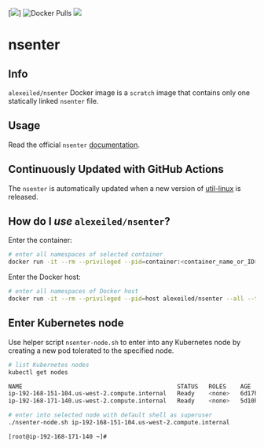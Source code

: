 [![](https://github.com/alexei-led/nsenter/workflows/DockerHub/badge.svg)] ![Docker Pulls](https://img.shields.io/docker/pulls/alexeiled/nsenter.svg?style=popout) [![](https://images.microbadger.com/badges/image/alexeiled/nsenter.svg)](https://microbadger.com/images/alexeiled/nsenter "Get your own image badge on microbadger.com")

# nsenter

## Info

`alexeiled/nsenter` Docker image is a `scratch` image that contains only one statically linked `nsenter` file.

## Usage

Read the official `nsenter` [documentation](http://man7.org/linux/man-pages/man1/nsenter.1.html).

## Continuously Updated with GitHub Actions

The `nsenter` is automatically updated when a new version of [util-linux](https://github.com/karelzak/util-linux) is released.

## How do I *use* `alexeiled/nsenter`?

Enter the container:

```sh
# enter all namespaces of selected container
docker run -it --rm --privileged --pid=container:<container_name_or_ID> alexeiled/nsenter --all --target 1 -- su -
```

Enter the Docker host:

```sh
# enter all namespaces of Docker host
docker run -it --rm --privileged --pid=host alexeiled/nsenter --all --target 1 -- su -
```

## Enter Kubernetes node

Use helper script `nsenter-node.sh` to enter into any Kubernetes node by creating a new pod tolerated to the specified node.

```sh
# list Kubernetes nodes
kubectl get nodes

NAME                                            STATUS   ROLES    AGE     VERSION
ip-192-168-151-104.us-west-2.compute.internal   Ready    <none>   6d17h   v1.13.7-eks-c57ff8
ip-192-168-171-140.us-west-2.compute.internal   Ready    <none>   5d10h   v1.13.7-eks-c57ff8

# enter into selected node with default shell as superuser
./nsenter-node.sh ip-192-168-151-104.us-west-2.compute.internal

[root@ip-192-168-171-140 ~]#
```
